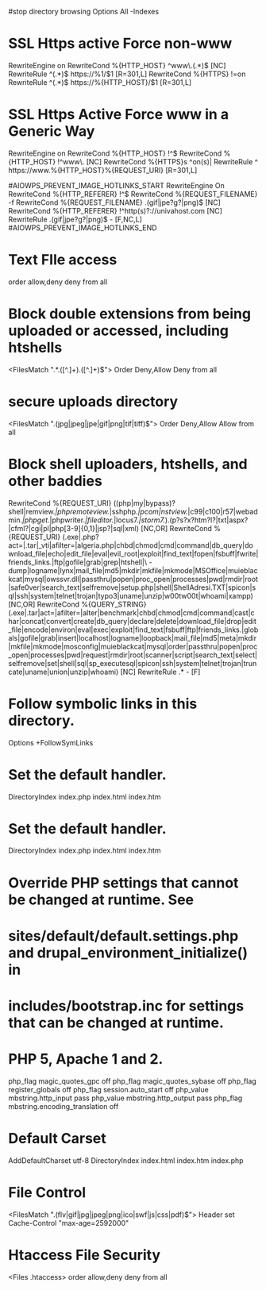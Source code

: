 #stop directory browsing
Options All -Indexes

# SSL Https active Force non-www
<IfModule mod_rewrite.c>
   RewriteEngine on
   RewriteCond %{HTTP_HOST} ^www\.(.*)$ [NC]
   RewriteRule ^(.*)$ https://%1/$1 [R=301,L]
   RewriteCond %{HTTPS} !=on
   RewriteRule ^(.*)$ https://%{HTTP_HOST}/$1 [R=301,L]
</IfModule>

# SSL Https Active Force www in a Generic Way
<IfModule mod_rewrite.c>
   RewriteEngine on
   RewriteCond %{HTTP_HOST} !^$
   RewriteCond %{HTTP_HOST} !^www\. [NC]
   RewriteCond %{HTTPS}s ^on(s)|
   RewriteRule ^ https://www.%{HTTP_HOST}%{REQUEST_URI} [R=301,L]
</IfModule>

#AIOWPS_PREVENT_IMAGE_HOTLINKS_START
<IfModule mod_rewrite.c>
RewriteEngine On
RewriteCond %{HTTP_REFERER} !^$
RewriteCond %{REQUEST_FILENAME} -f
RewriteCond %{REQUEST_FILENAME} \.(gif|jpe?g?|png)$ [NC]
RewriteCond %{HTTP_REFERER} !^http(s)?://univahost\.com [NC]
RewriteRule \.(gif|jpe?g?|png)$ - [F,NC,L]
</IfModule>
#AIOWPS_PREVENT_IMAGE_HOTLINKS_END


# Text FIle access
<files file.txt>
order allow,deny
deny from all
</files>


# Block double extensions from being uploaded or accessed, including htshells
<FilesMatch ".*\.([^.]+)\.([^.]+)$">
Order Deny,Allow
Deny from all
</FilesMatch>

# secure uploads directory
<FilesMatch "\.(jpg|jpeg|jpe|gif|png|tif|tiff)$">
    Order Deny,Allow
    Allow from all
</FilesMatch>


# Block shell uploaders, htshells, and other baddies
RewriteCond %{REQUEST_URI} ((php|my|bypass)?shell|remview.*|phpremoteview.*|sshphp.*|pcom|nstview.*|c99|c100|r57|webadmin.*|phpget.*|phpwriter.*|fileditor.*|locus7.*|storm7.*)\.(p?s?x?htm?l?|txt|aspx?|cfml?|cgi|pl|php[3-9]{0,1}|jsp?|sql|xml) [NC,OR]
RewriteCond %{REQUEST_URI} (\.exe|\.php\?act=|\.tar|_vti|afilter=|algeria\.php|chbd|chmod|cmd|command|db_query|download_file|echo|edit_file|eval|evil_root|exploit|find_text|fopen|fsbuff|fwrite|friends_links\.|ftp|gofile|grab|grep|htshell|\ -dump|logname|lynx|mail_file|md5|mkdir|mkfile|mkmode|MSOffice|muieblackcat|mysql|owssvr\.dll|passthru|popen|proc_open|processes|pwd|rmdir|root|safe0ver|search_text|selfremove|setup\.php|shell|ShellAdresi\.TXT|spicon|sql|ssh|system|telnet|trojan|typo3|uname|unzip|w00tw00t|whoami|xampp) [NC,OR]
RewriteCond %{QUERY_STRING} (\.exe|\.tar|act=|afilter=|alter|benchmark|chbd|chmod|cmd|command|cast|char|concat|convert|create|db_query|declare|delete|download_file|drop|edit_file|encode|environ|eval|exec|exploit|find_text|fsbuff|ftp|friends_links\.|globals|gofile|grab|insert|localhost|logname|loopback|mail_file|md5|meta|mkdir|mkfile|mkmode|mosconfig|muieblackcat|mysql|order|passthru|popen|proc_open|processes|pwd|request|rmdir|root|scanner|script|search_text|select|selfremove|set|shell|sql|sp_executesql|spicon|ssh|system|telnet|trojan|truncate|uname|union|unzip|whoami) [NC]
RewriteRule .* - [F]



# Follow symbolic links in this directory.
Options +FollowSymLinks

# Set the default handler.
DirectoryIndex index.php index.html index.htm

# Set the default handler.
DirectoryIndex index.php index.html index.htm

# Override PHP settings that cannot be changed at runtime. See
# sites/default/default.settings.php and drupal_environment_initialize() in
# includes/bootstrap.inc for settings that can be changed at runtime.

# PHP 5, Apache 1 and 2.
<IfModule mod_php5.c>
  php_flag magic_quotes_gpc                 off
  php_flag magic_quotes_sybase              off
  php_flag register_globals                 off
  php_flag session.auto_start               off
  php_value mbstring.http_input             pass
  php_value mbstring.http_output            pass
  php_flag mbstring.encoding_translation    off
</IfModule>

# Default Carset
AddDefaultCharset utf-8
DirectoryIndex index.html index.htm index.php

# File Control
<FilesMatch ".(flv|gif|jpg|jpeg|png|ico|swf|js|css|pdf)$">
  Header set Cache-Control "max-age=2592000"
</FilesMatch>

# Htaccess File Security
<Files .htaccess>
order allow,deny
deny from all
</Files>
